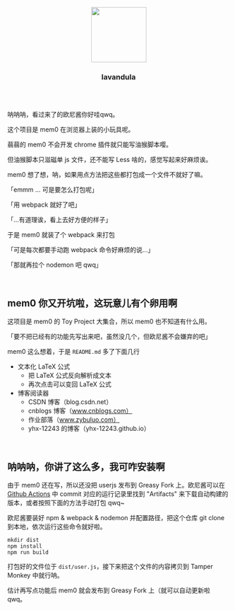 <br><br>

<p align="center"><img src="./icon/icon.png" width="125px"></p>
<h3 align="center">lavandula</h3>

<br><br>

呐呐呐，看过来了的欧尼酱你好哇qwq。

这个项目是 mem0 在浏览器上装的小玩具呢。

蒻蒻的 mem0 不会开发 chrome 插件就只能写油猴脚本嘤。

但油猴脚本只滋磁单 js 文件，还不能写 Less 啥的，感觉写起来好麻烦诶。

mem0 想了想，呐，如果用点方法把这些都打包成一个文件不就好了嘛。

「emmm ... 可是要怎么打包呢」

「用 webpack 就好了吧」

「...有道理诶，看上去好方便的样子」

于是 mem0 就装了个 webpack 来打包

「可是每次都要手动跑 webpack 命令好麻烦的说...」

「那就再拉个 nodemon 吧 qwq」

<br>

## mem0 你又开坑啦，这玩意儿有个卵用啊

这项目是 mem0 的 Toy Project 大集合，所以 mem0 也不知道有什么用。

「要不把已经有的功能先写出来吧，虽然没几个，但欧尼酱不会嫌弃的吧」

mem0 这么想着，于是 `README.md` 多了下面几行

- 文本化 LaTeX 公式
  - 把 LaTeX 公式反向解析成文本
  - 再次点击可以变回 LaTeX 公式
- 博客阅读器
  - CSDN 博客（blog.csdn.net）
  - cnblogs 博客（www.cnblogs.com）
  - 作业部落（www.zybuluo.com）
  - yhx-12243 的博客（yhx-12243.github.io）
  
<br>

## 呐呐呐，你讲了这么多，我可咋安装啊

由于 mem0 还在写，所以还没把 userjs 发布到 Greasy Fork 上。欧尼酱可以在 [Github Actions](https://github.com/memset0/lavandula/actions) 中 commit 对应的运行记录里找到 "Artifacts" 来下载自动构建的版本，或者按照下面的方法手动打包 qwq~

欧尼酱要装好 npm & webpack & nodemon 并配置路径，把这个仓库 git clone 到本地，依次运行这些命令就好啦。

```shell
mkdir dist
npm install
npm run build
```

打包好的文件位于 `dist/user.js`，接下来把这个文件的内容拷贝到 Tamper Monkey 中就行呐。

估计再写点功能后 mem0 就会发布到 Greasy Fork 上（就可以自动更新啦 qwq。
